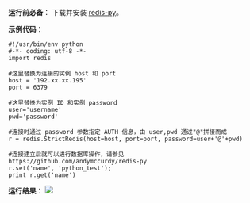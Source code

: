 
**运行前必备**：
下载并安装 [redis-py](https://github.com/andymccurdy/redis-py?spm=5176.730001.3.11.WvETSA)。

**示例代码**：

```
#!/usr/bin/env python 
#-*- coding: utf-8 -*- 
import redis 

#这里替换为连接的实例 host 和 port 
host = '192.xx.xx.195' 
port = 6379 

#这里替换为实例 ID 和实例 password 
user='username' 
pwd='password' 

#连接时通过 password 参数指定 AUTH 信息，由 user,pwd 通过"@"拼接而成 
r = redis.StrictRedis(host=host, port=port, password=user+'@'+pwd) 

#连接建立后就可以进行数据库操作，请参见 https://github.com/andymccurdy/redis-py 
r.set('name', 'python_test'); 
print r.get('name')
```

**运行结果**：
![](https://main.qcloudimg.com/raw/b819ac84617439c8dcb107b0d7f4c641.png)
